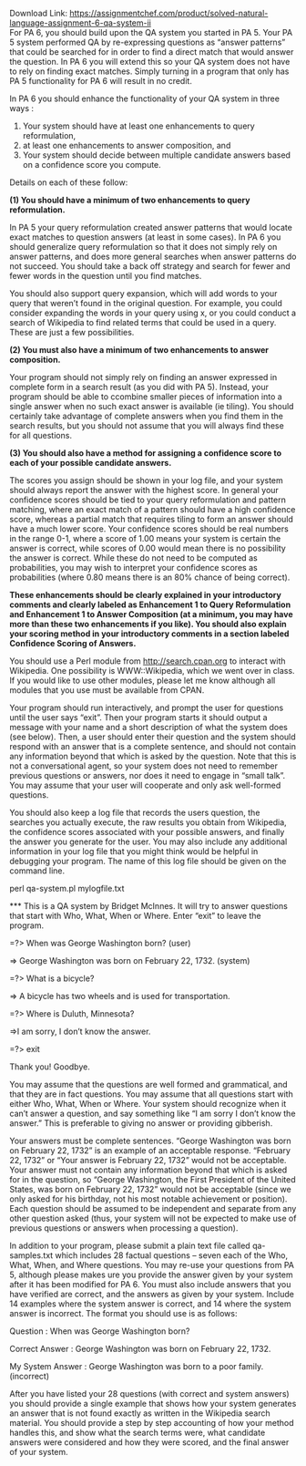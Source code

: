 Download Link: https://assignmentchef.com/product/solved-natural-language-assignment-6-qa-system-ii
<br>
For PA 6, you should build upon the QA system you started in PA 5. Your PA 5 system performed QA by re-expressing questions as “answer patterns” that could be searched for in order to find a direct match that would answer the question. In PA 6 you will extend this so your QA system does not have to rely on finding exact matches. Simply turning in a program that only has PA 5 functionality for PA 6 will result in no credit.

In PA 6 you should enhance the functionality of your QA system in three ways :

<ol>

 <li>Your system should have at least one enhancements to query reformulation,</li>

 <li>at least one enhancements to answer composition, and</li>

 <li>Your system should decide between multiple candidate answers based on a confidence score you compute.</li>

</ol>

Details on each of these follow:

<strong>(1)</strong><strong>    </strong><strong>You should have a minimum of two enhancements to query reformulation.</strong>

In PA 5 your query reformulation created answer patterns that would locate exact matches to question answers (at least in some cases). In PA 6 you should generalize query reformulation so that it does not simply rely on answer patterns, and does more general searches when answer patterns do not succeed. You should take a back off strategy and search for fewer and fewer words in the question until you find matches.

You should also support query expansion, which will add words to your query that weren’t found in the original question. For example, you could consider expanding the words in your query using x, or you could conduct a search of Wikipedia to find related terms that could be used in a query. These are just a few possibilities.

<strong>(2)</strong><strong>    </strong><strong>You must also have a minimum of two enhancements to answer composition.</strong>

Your program should not simply rely on finding an answer expressed in complete form in a search result (as you did with PA 5). Instead, your program should be able to ccombine smaller pieces of information into a single answer when no such exact answer is available (ie tiling). You should certainly take advantage of complete answers when you find them in the search results, but you should not assume that you will always find these for all questions.




<strong>(3)</strong><strong>    </strong><strong>You should also have a method for assigning a confidence score to each of your possible candidate answers.</strong>

The scores you assign should be shown in your log file, and your system should always report the answer with the highest score. In general your confidence scores should be tied to your query reformulation and pattern matching, where an exact match of a pattern should have a high confidence score, whereas a partial match that requires tiling to form an answer should have a much lower score. Your confidence scores should be real numbers in the range 0-1, where a score of 1.00 means your system is certain the answer is correct, while scores of 0.00 would mean there is no possibility the answer is correct. While these do not need to be computed as probabilities, you may wish to interpret your confidence scores as probabilities (where 0.80 means there is an 80% chance of being correct).

<strong>These enhancements should be clearly explained in your introductory comments and clearly labeled as Enhancement 1 to Query Reformulation and  Enhancement 1 to Answer Composition (at a minimum, you may have more than these two enhancements if you like). You should also explain your scoring method in your introductory comments in a section labeled Confidence Scoring of Answers.</strong>

You should use a Perl module from http://search.cpan.org to interact with Wikipedia. One possibility is WWW::Wikipedia, which we went over in class. If you would like to use other modules, please let me know although all modules that you use must be available from CPAN.

Your program should run interactively, and prompt the user for questions until the user says “exit”. Then your program starts it should output a message with your name and a short description of what the system does (see below). Then, a user should enter their question and the system should respond with an answer that is a complete sentence, and should not contain any information beyond that which is asked by the question. Note that this is not a conversational agent, so your system does not need to remember previous questions or answers, nor does it need to engage in “small talk”. You may assume that your user will cooperate and only ask well-formed questions.

You should also keep a log file that records the users question, the searches you actually execute, the raw results you obtain from Wikipedia, the confidence scores associated with your possible answers, and finally the answer you generate for the user. You may also include any additional information in your log file that you might think would be helpful in debugging your program. The name of this log file should be given on the command line.

perl qa-system.pl mylogfile.txt

*** This is a QA system by Bridget McInnes. It will try to answer questions that start with Who, What, When or Where. Enter “exit” to leave the program.

=?&gt; When was George Washington born? (user)

=&gt; George Washington was born on February 22, 1732. (system)

=?&gt; What is a bicycle?

=&gt; A bicycle has two wheels and is used for transportation.

=?&gt; Where is Duluth, Minnesota?

=&gt;I am sorry, I don’t know the answer.

=?&gt; exit

Thank you! Goodbye.

You may assume that the questions are well formed and grammatical, and that they are in fact questions. You may assume that all questions start with either Who, What, When or Where. Your system should recognize when it can’t answer a question, and say something like “I am sorry I don’t know the answer.”  This is preferable to giving no answer or providing gibberish.

Your answers must be complete sentences. “George Washington was born on February 22, 1732” is an example of an acceptable response. “February 22, 1732” or “Your answer is February 22, 1732” would not be acceptable. Your answer must not contain any information beyond that which is asked for in the question, so “George Washington, the First President of the United States, was born on February 22, 1732” would not be acceptable (since we only asked for his birthday, not his most notable achievement or position). Each question should be assumed to be independent and separate from any other question asked (thus, your system will not be expected to make use of previous questions or answers when processing a question).

In addition to your program, please submit a plain text file called qa-samples.txt which includes 28 factual questions – seven each of the Who, What, When, and Where questions. You may re-use your questions from PA 5, although please makes ure you provide the answer given by your system after it has been modified for PA 6. You must also include answers that you have verified are correct, and the answers as given by your system. Include 14 examples where the system answer is correct, and 14 where the system answer is incorrect. The format you should use is as follows:

Question : When was George Washington born?

Correct Answer : George Washington was born on February 22, 1732.

My System Answer : George Washington was born to a poor family. (incorrect)

After you have listed your 28 questions (with correct and system answers) you should provide a single example that shows how your system generates an answer that is not found exactly as written in the Wikipedia search material. You should provide a step by step accounting of how your method handles this, and show what the search terms were, what candidate answers were considered and how they were scored, and the final answer of your system.